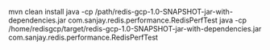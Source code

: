 mvn clean install
java -cp  /path/redis-gcp-1.0-SNAPSHOT-jar-with-dependencies.jar  com.sanjay.redis.performance.RedisPerfTest
java -cp  /home/redisgcp/target/redis-gcp-1.0-SNAPSHOT-jar-with-dependencies.jar  com.sanjay.redis.performance.RedisPerfTest